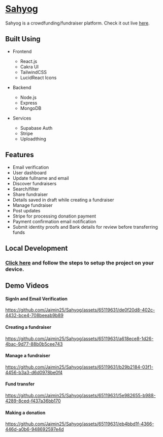 # [Sahyog](https://sahyogweb.vercel.app)
Sahyog is a crowdfunding/fundraiser platform. 
Check it out live [here](https://sahyogweb.vercel.app).

## Built Using

- Frontend
  - React.js
  - Cakra UI
  - TailwindCSS
  - LucidReact Icons

- Backend
  - Node.js
  - Express
  - MongoDB

- Services
  - Supabase Auth
  - Stripe
  - Uploadthing

## Features

- Email verification
- User dashboard
- Update fullname and email
- Discover fundraisers
- Search/filter
- Share fundraiser
- Details saved in draft while creating a fundraiser
- Manage fundraiser
- Post updates
- Stripe for processing donation payment
- Payment confirmation email notification
- Submit identity proofs and Bank details for review before transferring funds

## Local Development

### [Click here](https://github.com/Jaimin25/sahyog/blob/main/DEVELOPERS.md) and follow the steps to setup the project on your device.

## Demo Videos

#### SignIn and Email Verification 
https://github.com/Jaimin25/Sahyog/assets/65119631/de0f20d8-402c-4432-bce4-708beeab9b89

#### Creating a fundraiser
https://github.com/Jaimin25/Sahyog/assets/65119631/a618ece8-1d26-4bac-9d77-88b0b5cee743

#### Manage a fundraiser 
https://github.com/Jaimin25/Sahyog/assets/65119631/b29b2184-03f1-4456-b3a3-d6d0978be0f4

#### Fund transfer
https://github.com/Jaimin25/Sahyog/assets/65119631/5e982655-b988-4289-8ced-f437a36bb170

#### Making a donation
https://github.com/Jaimin25/Sahyog/assets/65119631/eb4bbd1f-4366-446d-a0b6-948692597e4d


